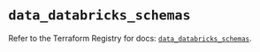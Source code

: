 # `data_databricks_schemas`

Refer to the Terraform Registry for docs: [`data_databricks_schemas`](https://registry.terraform.io/providers/databricks/databricks/1.86.0/docs/data-sources/schemas).
